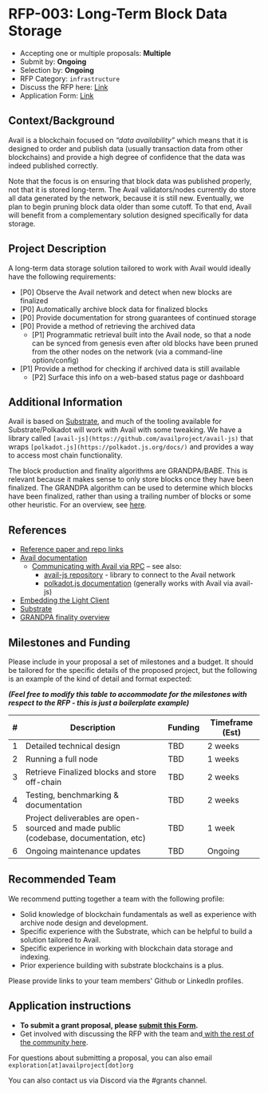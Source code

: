 # RFP-003: Long-Term Block Data Storage

- Accepting one or multiple proposals: **Multiple**
- Submit by: **Ongoing**
- Selection by: **Ongoing**
- RFP Category: `infrastructure`
- Discuss the RFP here: [Link](https://forum.availproject.org/t/discussion-rfp-003-long-term-block-data-storage/619)
- Application Form: [Link](https://airtable.com/app3uGEo7mZ5jbIfW/pagx1Wk6Fa1tEgqH8/form)

## Context/Background
Avail is a blockchain focused on _“data availability”_ which means that it is designed to order and publish data (usually transaction data from other blockchains) and provide a high degree of confidence that the data was indeed published correctly.

Note that the focus is on ensuring that block data was published properly, not that it is stored long-term. The Avail validators/nodes currently do store all data generated by the network, because it is still new. Eventually, we plan to begin pruning block data older than some cutoff. To that end, Avail will benefit from a complementary solution designed specifically for data storage.

## Project Description

A long-term data storage solution tailored to work with Avail would ideally have the following requirements:
- [P0] Observe the Avail network and detect when new blocks are finalized
- [P0] Automatically archive block data for finalized blocks
- [P0] Provide documentation for strong guarantees of continued storage
- [P0] Provide a method of retrieving the archived data
  - [P1] Programmatic retrieval built into the Avail node, so that a node can be synced from genesis even after old blocks have been pruned from the other nodes on the network (via a command-line option/config)
- [P1] Provide a method for checking if archived data is still available
  - [P2] Surface this info on a web-based status page or dashboard


## Additional Information
Avail is based on [Substrate](https://substrate.io/), and much of the tooling available for Substrate/Polkadot will work with Avail with some tweaking. We have a library called `[avail-js](https://github.com/availproject/avail-js)` that wraps `[polkadot.js](https://polkadot.js.org/docs/)` and provides a way to access most chain functionality. 

The block production and finality algorithms are GRANDPA/BABE. This is relevant because it makes sense to only store blocks once they have been finalized. The GRANDPA algorithm can be used to determine which blocks have been finalized, rather than using a trailing number of blocks or some other heuristic. For an overview, see [here](https://medium.com/polkadot-network/grandpa-block-finality-in-polkadot-an-introduction-part-1-d08a24a021b5).
 

## References
- [Reference paper and repo links](https://github.com/availproject/data-availability)
- [Avail documentation](https://docs.availproject.org/)
  - [Communicating with Avail via RPC](https://availproject.github.io/using-avail/communicating-with-avail) – see also:
    - [avail-js repository](https://github.com/availproject/avail-js) - library to connect to the Avail network
    - [polkadot.js documentation](https://polkadot.js.org/docs/) (generally works with Avail via avail-js)
- [Embedding the Light Client](https://docs.availproject.org/api/light-client/embedding-the-light-client/)
- [Substrate](https://substrate.io/)
- [GRANDPA finality overview](https://medium.com/polkadot-network/grandpa-block-finality-in-polkadot-an-introduction-part-1-d08a24a021b5)

## Milestones and Funding
Please include in your proposal a set of milestones and a budget. It should be tailored for the specific details of the proposed project, but the following is an example of the kind of detail and format expected:

_**(Feel free to modify this table to accommodate for the milestones with respect to the RFP - this is just a boilerplate example)**_

| # | Description                                                                          | Funding | Timeframe (Est) |
|---|--------------------------------------------------------------------------------------|---------|-----------------|
| 1 | Detailed technical design                                                            | TBD     | 2 weeks         |
| 2 | Running a full node                                                                  | TBD     | 1 weeks         |
| 3 | Retrieve Finalized blocks and store off-chain                                        | TBD     | 2 weeks         |
| 4 | Testing, benchmarking & documentation                                                | TBD     | 2 weeks         |
| 5 | Project deliverables are open-sourced and made public (codebase, documentation, etc) | TBD     | 1 week          |
| 6 | Ongoing maintenance updates                                                          | TBD     | Ongoing         |


## Recommended Team
We recommend putting together a team with the following profile:
- Solid knowledge of blockchain fundamentals as well as experience with archive node design and development.
- Specific experience with the Substrate, which can be helpful to build a solution tailored to Avail.
- Specific experience in working with blockchain data storage and indexing.
- Prior experience building with substrate blockchains is a plus.

Please provide links to your team members' Github or LinkedIn profiles.

## Application instructions
- **To submit a grant proposal, please [submit this Form](https://airtable.com/app3uGEo7mZ5jbIfW/pagx1Wk6Fa1tEgqH8/form).**
- Get involved with discussing the RFP with the team and[ with the rest of the community here](https://forum.availproject.org/t/discussion-rfp-003-long-term-block-data-storage/619). 

For questions about submitting a proposal, you can also email `exploration[at]availproject[dot]org`

You can also contact us via Discord via the #grants channel.
